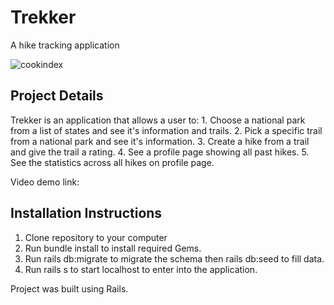 # Trekker
A hike tracking application 

![cookindex](https://github.com/DevDave0/ruby-project-guidelines-wdc01-seng-ft-060120/blob/master/cookindex.png)

## Project Details 

Trekker is an application that allows a user to:
    1. Choose a national park from a list of states and see it's information and trails.
    2. Pick a specific trail from a national park and see it's information. 
    3. Create a hike from a trail and give the trail a rating. 
    4. See a profile page showing all past hikes.
    5. See the statistics across all hikes on profile page. 

Video demo link: 


## Installation Instructions 

1. Clone repository to your computer 
2. Run bundle install to install required Gems. 
3. Run rails db:migrate to migrate the schema then rails db:seed to fill data. 
4. Run rails s to start localhost to enter into the application. 

Project was built using Rails. 